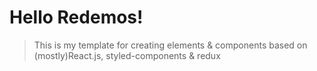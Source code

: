 # Hello Redemos!

> This is my template for creating elements & components based on (mostly)React.js, styled-components & redux
